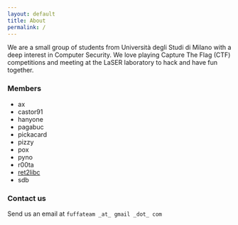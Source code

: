 ```yaml
---
layout: default
title: About
permalink: /
---
```


We are a small group of students from Università degli Studi di Milano with a
deep interest in Computer Security. We love playing Capture The Flag (CTF)
competitions and meeting at the LaSER laboratory to hack and have fun together.

### Members

* ax
* castor91
* hanyone
* pagabuc
* pickacard
* pizzy
* pox
* pyno
* r00ta
* <a href="https://github.com/ret2libc" target="_blank">ret2libc</a>
* sdb

### Contact us

Send us an email at `fuffateam _at_ gmail _dot_ com`
